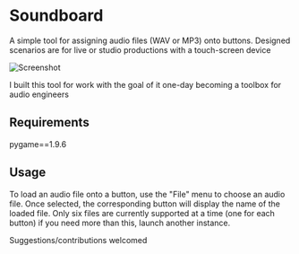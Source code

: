 # Soundboard
 A simple tool for assigning audio files (WAV or MP3) onto buttons. Designed scenarios are for live or studio productions with a touch-screen device

![Screenshot](https://github.com/ViciousSquid/Soundboard/assets/161540961/f232c32c-3b63-4505-8ca1-280d81ff096e)

I built this tool for work with the goal of it one-day becoming a toolbox for audio engineers


## Requirements

pygame==1.9.6


## Usage

To load an audio file onto a button, use the "File" menu to choose an audio file. Once selected, the corresponding button will display the name of the loaded file.
Only six files are currently supported at a time (one for each button) if you need more than this, launch another instance. 

Suggestions/contributions welcomed
